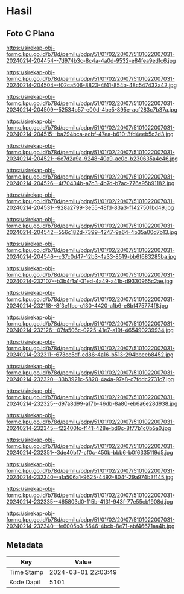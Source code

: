 # Hasil

## Foto C Plano

https://sirekap-obj-formc.kpu.go.id/b78d/pemilu/pdpr/51/01/02/20/07/5101022007031-20240214-204454--7d974b3c-8c4a-4a0d-9532-e84fea9edfc6.jpg

https://sirekap-obj-formc.kpu.go.id/b78d/pemilu/pdpr/51/01/02/20/07/5101022007031-20240214-204504--f02ca506-8823-4f41-854b-48c547432a42.jpg

https://sirekap-obj-formc.kpu.go.id/b78d/pemilu/pdpr/51/01/02/20/07/5101022007031-20240214-204509--52534b57-e00d-4be5-895e-acf283c7b37a.jpg

https://sirekap-obj-formc.kpu.go.id/b78d/pemilu/pdpr/51/01/02/20/07/5101022007031-20240214-204515--ba294bca-acbf-47ea-b610-3fd4eeb5c2d3.jpg

https://sirekap-obj-formc.kpu.go.id/b78d/pemilu/pdpr/51/01/02/20/07/5101022007031-20240214-204521--6c7d2a9a-9248-40a9-ac0c-b230635a4c46.jpg

https://sirekap-obj-formc.kpu.go.id/b78d/pemilu/pdpr/51/01/02/20/07/5101022007031-20240214-204526--4f70434b-a7c3-4b7d-b7ac-776a95b91182.jpg

https://sirekap-obj-formc.kpu.go.id/b78d/pemilu/pdpr/51/01/02/20/07/5101022007031-20240214-204531--928a2799-3e55-48fd-83a3-f1427501bd49.jpg

https://sirekap-obj-formc.kpu.go.id/b78d/pemilu/pdpr/51/01/02/20/07/5101022007031-20240214-204542--556c182d-7399-4247-9a64-4b35a00d7b13.jpg

https://sirekap-obj-formc.kpu.go.id/b78d/pemilu/pdpr/51/01/02/20/07/5101022007031-20240214-204546--c37c0d47-12b3-4a33-8519-bb6f683285ba.jpg

https://sirekap-obj-formc.kpu.go.id/b78d/pemilu/pdpr/51/01/02/20/07/5101022007031-20240214-232107--b3b4f1a1-31ed-4a49-a41b-d9330965c2ae.jpg

https://sirekap-obj-formc.kpu.go.id/b78d/pemilu/pdpr/51/01/02/20/07/5101022007031-20240214-232118--8f3e1fbc-c130-4420-a1b6-e8bf475774f8.jpg

https://sirekap-obj-formc.kpu.go.id/b78d/pemilu/pdpr/51/01/02/20/07/5101022007031-20240214-232126--07fa506c-0225-41e7-a19f-465490239934.jpg

https://sirekap-obj-formc.kpu.go.id/b78d/pemilu/pdpr/51/01/02/20/07/5101022007031-20240214-232311--673cc5df-ed86-4a16-b513-294bbeeb8452.jpg

https://sirekap-obj-formc.kpu.go.id/b78d/pemilu/pdpr/51/01/02/20/07/5101022007031-20240214-232320--33b3921c-5820-4a4a-97e8-c7fddc2731c7.jpg

https://sirekap-obj-formc.kpu.go.id/b78d/pemilu/pdpr/51/01/02/20/07/5101022007031-20240214-232325--d97a8d99-a17b-46db-8a80-eb6a6e28d938.jpg

https://sirekap-obj-formc.kpu.go.id/b78d/pemilu/pdpr/51/01/02/20/07/5101022007031-20240214-232345--f22400fc-f141-428e-bd9c-8f77b1c0b5a0.jpg

https://sirekap-obj-formc.kpu.go.id/b78d/pemilu/pdpr/51/01/02/20/07/5101022007031-20240214-232351--3de40bf7-cf0c-450b-bbb6-b0f6335119d5.jpg

https://sirekap-obj-formc.kpu.go.id/b78d/pemilu/pdpr/51/01/02/20/07/5101022007031-20240214-232340--a1a506a1-9625-4492-804f-29a974b3f145.jpg

https://sirekap-obj-formc.kpu.go.id/b78d/pemilu/pdpr/51/01/02/20/07/5101022007031-20240214-232335--465803d0-115b-4131-943f-77e55cb1908d.jpg

https://sirekap-obj-formc.kpu.go.id/b78d/pemilu/pdpr/51/01/02/20/07/5101022007031-20240214-232340--fe6005b3-5546-4bcb-8e71-abf46671aa4b.jpg


## Metadata

| Key        | Value               |
| ---------- | ------------------- |
| Time Stamp | 2024-03-01 22:03:49 |
| Kode Dapil | 5101                |



